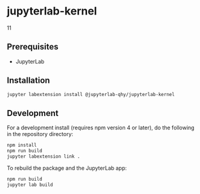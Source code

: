 # jupyterlab-kernel

11


## Prerequisites

* JupyterLab

## Installation

```bash
jupyter labextension install @jupyterlab-qhy/jupyterlab-kernel
```

## Development

For a development install (requires npm version 4 or later), do the following in the repository directory:

```bash
npm install
npm run build
jupyter labextension link .
```

To rebuild the package and the JupyterLab app:

```bash
npm run build
jupyter lab build
```

